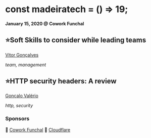 # const madeiratech = () => 19;
#### January 15, 2020 @ Cowork Funchal

## ⭐️Soft Skills to consider while leading teams
[Vitor Gonçalves](https://github.com/b2rsp)

_team, management_

## ⭐️HTTP security headers: A review
[Gonçalo Valério](https://github.com/dethos)

_http, security_

### Sponsors
🏢 [Cowork Funchal](http://www.coworkfunchal.pt/)
🍕 [Cloudflare](https://www.cloudflare.com/)